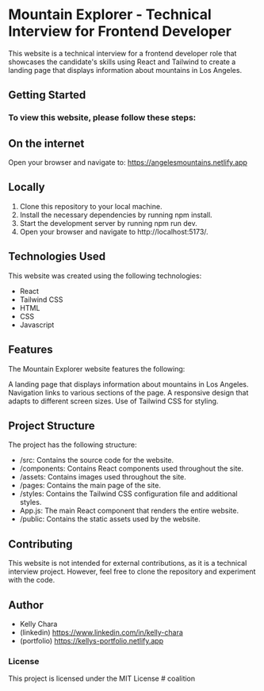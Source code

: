 # Mountain Explorer - Technical Interview for Frontend Developer
This website is a technical interview for a frontend developer role that showcases the candidate's skills using React and Tailwind to create a landing page that displays information about mountains in Los Angeles.

## Getting Started
### To view this website, please follow these steps:

## On the internet

 Open your browser and navigate to: https://angelesmountains.netlify.app

## Locally

1. Clone this repository to your local machine.
2. Install the necessary dependencies by running npm install.
3. Start the development server by running npm run dev.
4. Open your browser and navigate to http://localhost:5173/.

## Technologies Used

This website was created using the following technologies:

- React
- Tailwind CSS
- HTML
- CSS
- Javascript

## Features
The Mountain Explorer website features the following:

A landing page that displays information about mountains in Los Angeles.
Navigation links to various sections of the page.
A responsive design that adapts to different screen sizes.
Use of Tailwind CSS for styling.

## Project Structure

The project has the following structure:

- /src: Contains the source code for the website.
- /components: Contains React components used throughout the site.
- /assets: Contains images used throughout the site.
- /pages: Contains the main page of the site.
- /styles: Contains the Tailwind CSS configuration file and additional styles.
- App.js: The main React component that renders the entire website.
- /public: Contains the static assets used by the website.

## Contributing
This website is not intended for external contributions, as it is a technical interview project. However, feel free to clone the repository and experiment with the code.

## Author

- Kelly Chara
- (linkedin) https://www.linkedin.com/in/kelly-chara
- (portfolio) https://kellys-portfolio.netlify.app

### License

This project is licensed under the MIT License 
#   c o a l i t i o n  
 